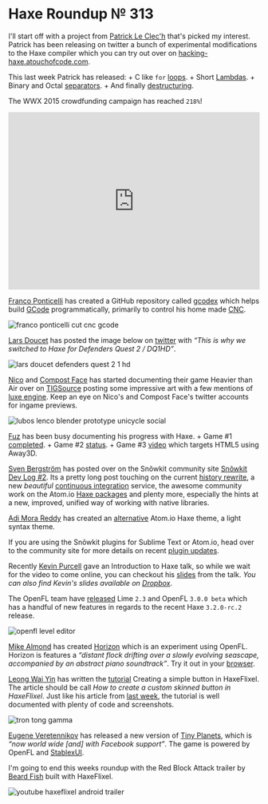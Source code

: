 [_template]: ../templates/roundup.html
[date]: / "2015-03-26 13:19:00"
[modified]: / "2015-03-26 13:19:00"
[published]: / "2015-04-01 15:00:00"
[“”]: a ""
# Haxe Roundup № 313

I'll start off with a project from [Patrick Le Clec'h][tw1] that's picked my 
interest. Patrick has been releasing on twitter a bunch of experimental
modifications to the Haxe compiler which you can try out over on 
[hacking-haxe.atouchofcode.com][l1].

This last week Patrick has released:
	+ C like `for` [loops][l2].
	+ Short [Lambdas][l3].
	+ Binary and Octal [separators][l4].
	+ And finally [destructuring][l5].
	
The WWX 2015 crowdfunding campaign has reached `218%`!

<iframe frameborder="0" height="355px" width="100%" src="http://www.ulule.com/wwx2015/widget.html" scrolling="no"></iframe>

[Franco Ponticelli][tw2] has created a GitHub repository called [gcodex][l6] which
helps build [GCode][l7] programmatically, primarily to control his home made 
[CNC][l8].

![franco ponticelli cut cnc gcode](/img/313/cut.jpg "Haxe controlled cutting machine by @fponticelli!")

[Lars Doucet][tw3] has posted the image below on [twitter][l9] with _“This is why we
switched to Haxe for Defenders Quest 2 / DQ1HD”_.

![lars doucet defenders quest 2 1 hd](/img/313/DF2.png "Why @larsiusprime switched to Haxe for Defenders Quest 2")

[Nico][tw4] and [Compost Face][tw5] has started documenting their game Heavier than
Air over on [TIGSource][l10] posting some impressive art with a few mentions of [luxe
engine][l11]. Keep an eye on Nico's and Compost Face's twitter accounts for ingame
previews.

![lubos lenco blender prototype unicycle social](/img/313/unicycle.png "Riding spirals on unicycles! Prototyped in Haxe and Blender by @luboslenco")

[Fuz][tw6] has been busy documenting his progress with Haxe.
	+ Game #1 [completed][l12].
	+ Game #2 [status][l13].
	+ Game #3 [video][l14] which targets HTML5 using Away3D.

[Sven Bergström][tw7] has posted over on the Snõwkit community site 
[Snõwkit Dev Log #2][l15]. Its a pretty long post touching on the current
[history rewrite][l16], a new _beautiful_ [continuous integration][l17] service,
the awesome community work on the Atom.io [Haxe packages][l18] and plenty more,
especially the hints at a new, improved, unified way of working with 
native libraries.

[Adi Mora Reddy][tw8] has created an [alternative][l19] Atom.io Haxe theme, a 
light syntax theme.

If you are using the Snõwkit plugins for Sublime Text or Atom.io, head over to 
the community site for more details on recent [plugin updates][l22].

Recently [Kevin Purcell][tw9] gave an Introduction to Haxe talk, so while we wait
for the video to come online, you can checkout his [slides][l20] from the talk.
_You can also find Kevin's slides available on [Dropbox][l21]_.

The OpenFL team have [released][l23] Lime `2.3` and OpenFL `3.0.0 beta` which has
a handful of new features in regards to the recent Haxe `3.2.0-rc.2` release.

![openfl level editor](/img/313/level.png "Preview of a level editor created with OpenFL by @dmitryhryppa")

[Mike Almond][tw10] has created [Horizon][l24] which is an experiment using OpenFL.
Horizon is features a _“distant flock drifting over a slowly evolving seascape, 
accompanied by an abstract piano soundtrack”_. Try it out in your [browser][l25].

[Leong Wai Yin][tw11] has written the [tutorial][l26] Creating a simple button 
in HaxeFlixel. The article should be call _How to create a custom skinned button
in HaxeFlixel_. Just like his article from [last week][l27], the tutorial is well
documented with plenty of code and screenshots.

![tron tong gamma](/img/313/gamma.png "A first person sci-fi game by @disktree!")

[Eugene Veretennikov][tw12] has released a new version of [Tiny Planets][l28], 
which is _“now world wide [and] with Facebook support”_. The game is powered by
OpenFL and [StablexUI][l29].

I'm going to end this weeks roundup with the Red Block Attack trailer by 
[Beard Fish][tw13] built with HaxeFlixel.

![youtube haxeflixel android trailer](6qb9qCdUd2E)
	
[tw13]: https://twitter.com/BeardFishStudio "@BeardFishStudio"
[tw12]: https://twitter.com/nitrobin "@nitrobin"
[tw11]: https://twitter.com/laxa88 "@laxa88"
[tw10]: https://twitter.com/mikedotalmond "@mikedotalmond"
[tw9]: https://twitter.com/grayhaze "@grayhaze"
[tw8]: https://twitter.com/adireddy "@adireddy"
[tw7]: twitter.com/___discovery "@___discovery"
[tw6]: https://twitter.com/fuz_games "@fuz_games"
[tw5]: https://twitter.com/orbitantlers "@orbitantlers"
[tw4]: https://twitter.com/nico_m__ "@nico_m__"
[tw3]: https://twitter.com/larsiusprime "larsiusprime"
[tw2]: https://twitter.com/fponticelli "@fponticelli"
[tw1]: https://twitter.com/pleclech "@pleclech"
	
[l29]: https://github.com/RealyUniqueName/StablexUI "StablexUI on GitHub"
[l28]: https://play.google.com/store/apps/details?id=ru.iceowl.TinyPlanets "Tiny Planets on the Google Play Store"
[l27]: http://haxe.io/roundups/312/ "Haxe Roundup 312 - 6 Years of Roundups!"
[l26]: http://coinflipstudios.com/devblog/?p=225 "Creating a simple button in HaxeFlixel"
[l25]: http://horizon.mikedotalmond.co.uk/ "Horizon"
[l24]: https://github.com/mikedotalmond/horizon "Horizon on GitHub"
[l23]: http://www.openfl.org/blog/2015/03/26/lime-2-3-and-openfl-beta-updates/ "Lime 2.3 and OpenFL Beta updates"
[l22]: http://snowkit.org/2015/03/25/plugin-updates-sublimeatom/ "Plugin Updates for Snõwkit"
[l21]: https://www.dropbox.com/s/6ykx3ah5hglwd9y/Introduction%20to%20Haxe.pdf "Introduction to Haxe PDF slides"
[l20]: http://haxe.io/@grayhaze/Introduction%20to%20Haxe.pdf "Introduction to Haxe PDF slides"
[l19]: https://atom.io/themes/haxe-syntax-light "Light Haxe Syntax theme for Atom.io"
[l18]: http://snowkit.org/2015/03/23/snowkit-dev-log-2-history/#atomiopackages "Snõwkit Atom.io Haxe Packages"
[l17]: http://snowkit.org/2015/03/23/snowkit-dev-log-2-history/#beautifulbuildkite "Snõwkit Beautiful Buildkite"
[l16]: http://snowkit.org/2015/03/23/snowkit-dev-log-2-history/#history "Snõwkit History Rewrite"
[l15]: http://snowkit.org/2015/03/23/snowkit-dev-log-2-history/ "Snõwkit dev log #2 (history)"
[l14]: https://fuzdevlog.wordpress.com/2015/03/27/haxe-challenge-game-3-video/ "Haxe Challenge Game 3 Video"
[l13]: https://fuzdevlog.wordpress.com/2015/03/23/haxe-challenge-game-2-status/ "Haxe Challenge Game 2 Status"
[l12]: https://fuzdevlog.wordpress.com/2015/03/22/haxe-challenge-game-1-completed/ "Haxe Challenge Game 1 Completed"
[l11]: https://github.com/underscorediscovery/luxe "Luxe engine on GitHub"
[l10]: http://forums.tigsource.com/index.php?topic=47030.0 "Heavier Than Air on TIGSource"
[l9]: https://twitter.com/larsiusprime/status/581132709348544512 "See why Lars Doucet switched to Haxe for Defenders Quest 2"
[l8]: http://en.wikipedia.org/wiki/CNC_router "CNC Router on Wikipedia"
[l7]: http://en.wikipedia.org/wiki/G-code "G-code on Wikipedia"
[l6]: https://github.com/fponticelli/gcodex "GCodex on GitHub"
[l5]: http://hacking-haxe.atouchofcode.com/#1a481 "Destructuring"
[l4]: http://hacking-haxe.atouchofcode.com/#513E6 "Binary and Octal Separators"
[l3]: http://hacking-haxe.atouchofcode.com/#f7599 "Short Lambdas"
[l2]: http://hacking-haxe.atouchofcode.com/#Bb118 "C Like for loops in Haxe"
[l1]: http://hacking-haxe.atouchofcode.com/ "Hacking Haxe"